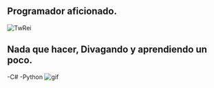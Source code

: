 ## Programador aficionado.
![TwRei](http://github-profile-summary-cards.vercel.app/api/cards/profile-details?username=TwRei&theme=dark)

## Nada que hacer, Divagando y aprendiendo un poco.
-C\#
-Python
![gif](https://media1.tenor.com/m/xcWsdYWWsTEAAAAd/jpop-j-pop.gif)
